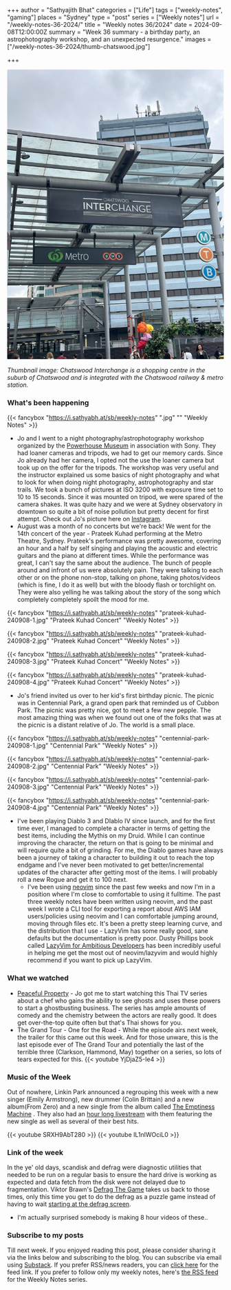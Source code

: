 +++
author = "Sathyajith Bhat"
categories = ["Life"]
tags = ["weekly-notes", "gaming"]
places = "Sydney"
type = "post"
series = ["Weekly notes"]
url = "/weekly-notes-36-2024/"
title = "Weekly notes 36/2024"
date = 2024-09-08T12:00:00Z
summary = "Week 36 summary - a birthday party, an astrophotography workshop, and an unexpected resurgence."
images = ["/weekly-notes-36-2024/thumb-chatswood.jpg"]

+++

![](thumb-chatswood.jpg)

_Thumbnail image: Chatswood Interchange is a shopping centre in the suburb of Chatswood and is integrated with the Chatswood railway & metro station._

### What's been happening

{{< fancybox "https://i.sathyabh.at/sb/weekly-notes" ".jpg" "" "Weekly Notes" >}}

* Jo and I went to a night photography/astrophotography workshop organized by the [Powerhouse Museum](https://powerhouse.com.au) in association with Sony. They had loaner cameras and tripods, we had to get our memory cards. Since Jo already had her camera, I opted not the use the loaner camera but took up on the offer for the tripods. The workshop was very useful and the instructor explained us some basics of night photography and what to look for when doing night photography, astrophotography and star trails. We took a bunch of pictures at ISO 3200 with exposure time set to 10 to 15 seconds. Since it was mounted on tripod, we were spared of the camera shakes. It was quite hazy and we were at Sydney observatory in downtown so quite a bit of noise pollution but pretty decent for first attempt. Check out Jo's picture here on [Instagram](https://www.instagram.com/p/C_hKW0fS3de/). 
* August was a month of no concerts but we're back! We went for the 14th concert of the year - Prateek Kuhad performing at the Metro Theatre, Sydney. Prateek's performance was pretty awesome, covering an hour and a half by self singing and playing the acoustic and electric guitars and the piano at different times. While the performance was great, I can't say the same about the audience. The bunch of people around and infront of us were absolutely pain. They were talking to each other or on the phone non-stop, talking on phone,  taking photos/videos (which is fine, I do it as well) but with the bloody flash or torchlight on. They were also yelling he was talking about the story of the song which completely completely spoilt the mood for me.

{{< fancybox "https://i.sathyabh.at/sb/weekly-notes" "prateek-kuhad-240908-1.jpg" "Prateek Kuhad Concert" "Weekly Notes" >}}

{{< fancybox "https://i.sathyabh.at/sb/weekly-notes" "prateek-kuhad-240908-2.jpg" "Prateek Kuhad Concert" "Weekly Notes" >}}

{{< fancybox "https://i.sathyabh.at/sb/weekly-notes" "prateek-kuhad-240908-3.jpg" "Prateek Kuhad Concert" "Weekly Notes" >}}

{{< fancybox "https://i.sathyabh.at/sb/weekly-notes" "prateek-kuhad-240908-4.jpg" "Prateek Kuhad Concert" "Weekly Notes" >}}

* Jo's friend invited us over to her kid's first birthday picnic. The picnic was in Centennial Park, a grand open park that reminded us of Cubbon Park. The picnic was pretty nice, got to meet a few new pepple. The most amazing thing was when we found out one of the folks that was at the picnic is a distant relative of Jo. The world is a small place.

{{< fancybox "https://i.sathyabh.at/sb/weekly-notes" "centennial-park-240908-1.jpg" "Centennial Park" "Weekly Notes" >}}

{{< fancybox "https://i.sathyabh.at/sb/weekly-notes" "centennial-park-240908-2.jpg" "Centennial Park" "Weekly Notes" >}}

{{< fancybox "https://i.sathyabh.at/sb/weekly-notes" "centennial-park-240908-3.jpg" "Centennial Park" "Weekly Notes" >}}

{{< fancybox "https://i.sathyabh.at/sb/weekly-notes" "centennial-park-240908-4.jpg" "Centennial Park" "Weekly Notes" >}}

* I've been playing Diablo 3 and DIablo IV since launch, and for the first time ever, I managed to complete a character in terms of getting the best items, including the Mythis on my Druid. While I can continue improving the character, the return on that is going to be minimal and will require quite a bit of grinding. For me, the Diablo games have always been a journey of taking a character to building it out to reach the top endgame and I've never been motivated to get better/incremental updates of the character after getting most of the items. I will probably roll a new Rogue and get it to 100 next.
  * I've been using [neovim](https://neovim.io/) since the past few weeks and now I'm in a position where I'm close to comfortable to using it fulltime. The past three weekly notes have been written using neovim, and the past week I wrote a CLI tool for exporting a report about AWS IAM users/policies using neovim and I can comfortable jumping around, moving through files etc. It's been a pretty steep learning curve, and the distribution that I use - LazyVim has some really good, sane defaults but the documentation is pretty poor. Dusty Phillips book called [LazyVim for Ambitious Developers](https://lazyvim-ambitious-devs.phillips.codes/) has been incredibly useful in helping me get the most out of neovim/lazyvim and would highly recommend if you want to pick up LazyVim. 


### What we watched

* [Peaceful Property](https://mydramalist.com/758585-peaceful-property) - Jo got me to start watching this Thai TV series about a chef who gains the ability to see ghosts and uses these powers to start a ghostbusting business. The series has ample amounts of comedy and the chemistry between the actors are really good. It does get over-the-top quite often but that's Thai shows for you. 
* The Grand Tour - One for the Road - While the episode airs next week, the trailer for this came out this week. And for those unware, this is the last episode ever of The Grand Tour and potentially the last of the terrible three (Clarkson, Hammond, May) together on a series, so lots of tears expected for this. 
  {{< youtube YjDjaZ5-Ie4 >}}

### Music of the Week

Out of nowhere, Linkin Park announced a regrouping this week with a new singer (Emily Armstrong), new drummer (Colin Brittain) and a new album(From Zero) and a new single from the album called [The Emptiness Machine](https://www.youtube.com/watch?v=SRXH9AbT280) . They also had an [hour long livestream](https://www.youtube.com/watch?v=IL1nlWOciL0) with them featuring the new single as well as several of their best hits. 

  {{< youtube SRXH9AbT280 >}}
  {{< youtube IL1nlWOciL0 >}}

### Link of the week

  In the ye' old days, scandisk and defrag were diagnostic utilities that needed to be run on a regular basis to ensure the hard drive is working as expected and data fetch from the disk were not delayed due to fragmentation. Viktor Brawn's [Defrag The Game](https://defrag-game.com/) takes us back to those times, only this time you get to do the defrag as a puzzle game instead of having to wait [starting at the defrag screen](https://www.youtube.com/watch?v=KR3TbL3Tl6M).
  * I'm actually surprised somebody is making 8 hour videos of these..

### Subscribe to my posts

Till next week. If you enjoyed reading this post, please consider sharing it via the links below and subscribing to the blog. You can subscribe via email using [Substack](https://sathyabhat.substack.com/). If you prefer RSS/news readers, you can [click here](https://sathyabh.at/index.xml) for the feed link. If you prefer to follow only my weekly notes, here's [the RSS feed](https://sathyabh.at/series/weekly-notes/index.xml) for the Weekly Notes series. 
